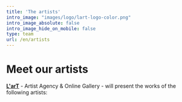 ```yaml
---
title: 'The artists'
intro_image: "images/logo/lart-logo-color.png"
intro_image_absolute: false
intro_image_hide_on_mobile: false
type: team
url: /en/artists
---
```


# Meet our artists

**[L'arT](https://lartagency.com)** - Artist Agency & Online Gallery - will present the works of the following artists:
